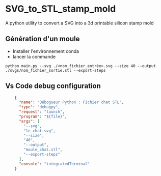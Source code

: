 # SVG_to_STL_stamp_mold

A python utility to convert a SVG into a 3d printable silicon stamp mold

## Génération d'un moule

- Installer l'environnement conda
- lancer la commande

`python main.py --svg ./<nom_fichier_entrée>.svg --size 40 --output ./svgs/nom_fichier_sortie.stl --export-steps`

## Vs Code debug configuration

```JSON
    {
      "name": "Débogueur Python : Fichier chat STL",
      "type": "debugpy",
      "request": "launch",
      "program": "${file}",
      "args": [
        "--svg",
        "le_chat.svg",
        "--size",
        "40",
        "--output",
        "moule_chat.stl",
        "--export-steps"
      ],
      "console": "integratedTerminal"
    }
```
